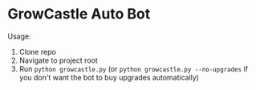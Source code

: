 # GrowCastle Auto Bot

Usage:
1. Clone repo
1. Navigate to project root
1. Run `python growcastle.py` (or `python growcastle.py --no-upgrades` if you don't want the bot to buy upgrades automatically)

